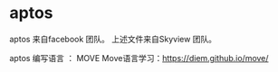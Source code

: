 # aptos
aptos 来自facebook 团队。 上述文件来自Skyview 团队。

aptos 编写语言 ： MOVE
Move语言学习：https://diem.github.io/move/
